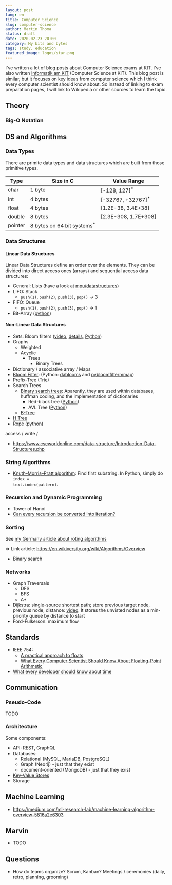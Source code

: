 ```yaml
---
layout: post
lang: en
title: Computer Science
slug: computer-science
author: Martin Thoma
status: draft
date: 2020-02-23 20:00
category: My bits and bytes
tags: study, education
featured_image: logos/star.png
---
```

I've written a lot of blog posts about Computer Science exams at KIT. I've also
written [Informatik am KIT](https://martin-thoma.com/informatik-am-kit/)
(Computer Science at KIT). This blog post is similar, but it focuses on key
ideas from computer science which I think every computer scientist should know
about. So instead of linking to exam preparation pages, I will link to
Wikipedia or other sources to learn the topic.


## Theory

### Big-O Notation

## DS and Algorithms

### Data Types

There are primite data types and data structures which are built from those
primitive types.

<table class="table">
    <thead>
    <tr>
        <th>Type</th>
        <th>Size in C</th>
        <th>Value Range</th>
    </tr>
    </thead>
    <tbody>
    <tr>
        <td>char</td>
        <td>1 byte</td>
        <td>[-128, 127]<sup title="There is an unsigned variant as well">*</sup></td>
    </tr>
    <tr>
        <td>int</td>
        <td>4 bytes</td>
        <td>[-32767,&nbsp;+32767]<sup title="There is an unsigned variant as well">*</sup></td>
    </tr>
    <tr>
        <td>float</td>
        <td>4 bytes</td>
        <td>[1.2E-38, 3.4E+38]</td>
    </tr>
    <tr>
        <td>double</td>
        <td>8 bytes</td>
        <td>[2.3E-308, 1.7E+308]</td>
    </tr>
    <tr>
        <td>pointer</td>
        <td>8 bytes on 64 bit systems<sup title="4 bytes on 32 bit systems">*</sup></td>
        <td></td>
    </tr>
    </tbody>
</table>


### Data Structures

#### Linear Data Structures

Linear Data Structures define an order over the elements. They can be divided
into direct access ones (arrays) and sequential access data structures:

* General: Lists (have a look at [mpu/datastructures](https://github.com/MartinThoma/mpu/tree/master/mpu/datastructures))
* LIFO: Stack
    * `push(1)`, `push(2)`, `push(3)`, `pop()` -> 3
* FIFO: Queue
    * `push(1)`, `push(2)`, `push(3)`, `pop()` -> 1
* Bit-Array ([python](https://github.com/ilanschnell/bitarray))

#### Non-Linear Data Structures

* Sets: Bloom filters ([video](https://www.youtube.com/watch?v=x2sLjRK56YU), [details](https://www.geeksforgeeks.org/bloom-filters-introduction-and-python-implementation/), [Python](https://github.com/hiway/python-bloom-filter))
* Graphs
    * Weighted
    * Acyclic
        * Trees
            * Binary Trees
* Dictionary / associative array / Maps
* [Bloom Filter](https://en.wikipedia.org/wiki/Bloom_filter): (Python: [dablooms](https://github.com/bitly/dablooms) and [pybloomfiltermmap](https://github.com/axiak/pybloomfiltermmap))
* Prefix-Tree (Trie)
* Search Trees
    * [Binary search trees](https://en.wikipedia.org/wiki/Binary_search_tree): Aparently, they are used within databases, huffman coding, and the implementation of dictionaries
        * Red-black tree ([Python](https://pypi.org/project/rbtree/))
        * AVL Tree ([Python](https://pypi.org/project/pyavl/))
    * [B-Tree](https://en.wikipedia.org/wiki/B-tree)
* [H Tree](https://en.wikipedia.org/wiki/H_tree)
* [Rope](https://en.wikipedia.org/wiki/Rope_(data_structure)) ([python](https://github.com/DanielStutzbach/blist))


access / write /

* https://www.cseworldonline.com/data-structure/Introduction-Data-Structures.php


### String Algorithms

* [Knuth–Morris–Pratt algorithm](https://en.wikipedia.org/wiki/Knuth%E2%80%93Morris%E2%80%93Pratt_algorithm): Find first substring. In Python, simply do <code>index = text.index(pattern)</code>.


### Recursion and Dynamic Programming

* Tower of Hanoi
* [Can every recursion be converted into iteration?](https://stackoverflow.com/q/931762/562769)

### Sorting

See [my Germany article about roting algorithms](https://martin-thoma.com/ubersicht-uber-sortieralgorithmen/)

⇒ Link article: https://en.wikiversity.org/wiki/Algorithms/Overview



* Binary search

### Networks


* Graph Traversals
    * DFS
    * BFS
    * A\*
* Dijkstra: single-source shortest path; store previous target node, previous node, distance: [video](https://www.youtube.com/watch?v=pVfj6mxhdMw). It stores the unvisted nodes as a min-priority queue by distance to start
* Ford-Fulkerson: maximum flow

## Standards

* IEEE 754:
    * [A practical approach to floats](https://martin-thoma.com/a-practical-approach-to-floats/)
    * [What Every Computer Scientist Should Know About Floating-Point Arithmetic](https://www.itu.dk/~sestoft/bachelor/IEEE754_article.pdf)
* [What every developer should know about time](https://zenodo.org/record/1443533#.XlIz6HVKgdg)

## Communication

### Pseudo-Code

TODO

### Architecture

Some components:

* API: REST, GraphQL
* Databases:
    * Relational (MySQL, MariaDB, PostgreSQL)
    * Graph (Neo4j) - just that they exist
    * document-oriented (MongoDB) - just that they exist
* [Key-Value Stores](https://martin-thoma.com/key-value-stores/)
* Storage



## Machine Learning

* https://medium.com/ml-research-lab/machine-learning-algorithm-overview-5816a2e6303


## Marvin

* TODO

## Questions

* How do teams organize? Scrum, Kanban? Meetings / ceremonies (daily, retro, planning, grooming)
